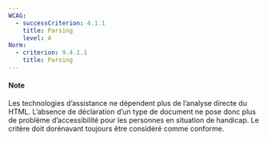 ```yaml
---
WCAG:
  - successCriterion: 4.1.1
    title: Parsing
    level: A
Norm:
  - criterion: 9.4.1.1
    title: Parsing
---
```


#### Note 

Les technologies d’assistance ne dépendent plus de l’analyse directe du HTML. L’absence de déclaration d’un type de document ne pose donc plus de problème d’accessibilité pour les personnes en situation de handicap.
Le critère doit dorénavant toujours être considéré comme conforme.